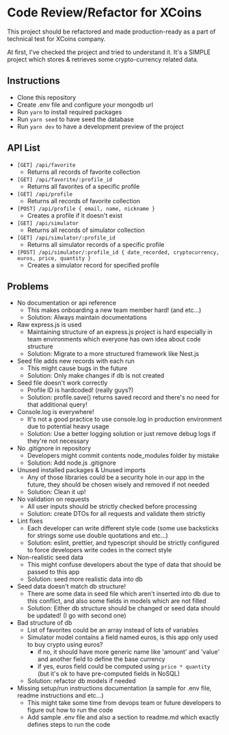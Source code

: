 # Code Review/Refactor for XCoins

This project should be refactored and made production-ready as a part of technical test for XCoins company.

At first, I've checked the project and tried to understand it.
It's a SIMPLE project which stores & retrieves some crypto-currency related data.

## Instructions

- Clone this repository
- Create .env file and configure your mongodb url
- Run `yarn` to install required packages
- Run `yarn seed` to have seed the database
- Run `yarn dev` to have a development preview of the project

## API List
- `[GET] /api/favorite`
    - Returns all records of favorite collection
- `[GET] /api/favorite/:profile_id`
    - Returns all favorites of a specific profile
- `[GET] /api/profile`
    - Returns all records of favorite collection
- `[POST] /api/profile { email, name, nickname }`
    - Creates a profile if it doesn't exist
- `[GET] /api/simulator`
    - Returns all records of simulator collection
- `[GET] /api/simulator/:profile_id`
    - Returns all simulator records of a specific profile
- `[POST] /api/simulator/:profile_id { date_recorded, cryptocurrency, euros, price, quantity }`
    - Creates a simulator record for specified profile

## Problems
- No documentation or api reference
    - This makes onboarding a new team member hard! (and etc...)
    - Solution: Always maintain documentations
- Raw express.js is used
    - Maintaining structure of an express.js project is hard especially in team environments which everyone has own idea about code structure
    - Solution: Migrate to a more structured framework like Nest.js
- Seed file adds new records with each run
    - This might cause bugs in the future
    - Solution: Only make changes if db is not created
- Seed file doesn't work correctly
    - Profile ID is hardcoded! (really guys?)
    - Solution: profile.save() returns saved record and there's no need for that additional query!
- Console.log is everywhere!
    - It's not a good practice to use console.log in production environment due to potential heavy usage
    - Solution: Use a better logging solution or just remove debug logs if they're not necessary
- No .gitignore in repository
    - Developers might commit contents node_modules folder by mistake
    - Solution: Add node.js .gitignore
- Unused installed packages & Unused imports
    - Any of those libraries could be a security hole in our app in the future, they should be chosen wisely and removed if not needed
    - Solution: Clean it up!
- No validation on requests
    - All user inputs should be strictly checked before processing
    - Solution: create DTOs for all requests and validate them strictly
- Lint fixes
    - Each developer can write different style code (some use backsticks for strings some use double quotations and etc...)
    - Solution: eslint, prettier, and typescript should be strictly configured to force developers write codes in the correct style
- Non-realistic seed data
    - This might confuse developers about the type of data that should be passed to this app
    - Solution: seed more realistic data into db
- Seed data doesn't match db structure!
    - There are some data in seed file which aren't inserted into db due to this conflict, and also some fields in models which are not filled
    - Solution: Either db structure should be changed or seed data should be updated! (I go with second one)
- Bad structure of db
    - List of favorites could be an array instead of lots of variables
    - Simulator model contains a field named euros, is this app only used to buy crypto using euros?
        - if no, it should have more generic name like 'amount' and 'value' and another field to define the base currency
        - if yes, euros field could be computed using `price * quantity` (but it's ok to have pre-computed fields in NoSQL)
    - Solution: refactor db models if needed
- Missing setup/run instructions documentation (a sample for .env file, readme instructions and etc...)
    - This might take some time from devops team or future developers to figure out how to run the code
    - Add sample .env file and also a section to readme.md which exactly defines steps to run the code
